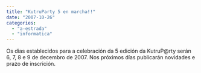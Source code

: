 ```yaml
---
title: "KutruParty 5 en marcha!!"
date: "2007-10-26"
categories: 
  - "a-estrada"
  - "informatica"
---
```


Os dias establecidos para a celebración da 5 edición da KutruP@rty serán 6, 7, 8 e 9 de decembro de 2007. Nos próximos días publicarán novidades e prazo de inscrición.

